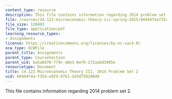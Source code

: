 ```yaml
---
content_type: resource
description: This file contains information regarding 2014 problem set 2.
file: /courses/14-123-microeconomic-theory-iii-spring-2015/60444f4af35de92997b12e5d75820849_MIT14_123S15_PSet_2_14.pdf
file_size: 120493
file_type: application/pdf
learning_resource_types:
- Assignments
license: https://creativecommons.org/licenses/by-nc-sa/4.0/
ocw_type: OCWFile
parent_title: Assignments
parent_type: CourseSection
parent_uid: ba5a8d78-779c-a0e3-0af0-172aabd3905e
resourcetype: Document
title: 14.123 Microeconomic Theory III, 2014 Problem Set 2
uid: 60444f4a-f35d-e929-97b1-2e5d75820849
---
```

This file contains information regarding 2014 problem set 2.